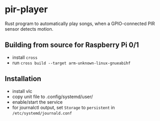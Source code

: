 # pir-player
Rust program to automatically play songs, when a GPIO-connected PIR sensor 
detects motion.

## Building from source for Raspberry Pi 0/1
- install `cross`
- run `cross build --target arm-unknown-linux-gnueabihf`

## Installation
- install vlc
- copy unit file to .config/systemd/user/
- enable/start the service
- for journalctl output, set `Storage` to `persistent` in `/etc/systemd/journald.conf`
